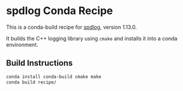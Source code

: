 # spdlog Conda Recipe

This is a conda-build recipe for [spdlog](https://github.com/gabime/spdlog), version 1.13.0.

It builds the C++ logging library using `cmake` and installs it into a conda environment.

## Build Instructions

```bash
conda install conda-build cmake make
conda build recipe/